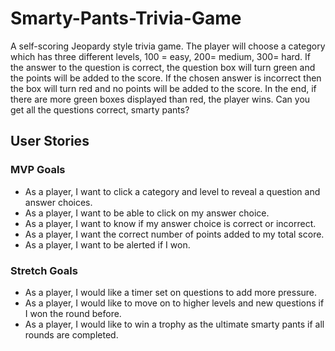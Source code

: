 # Smarty-Pants-Trivia-Game

A self-scoring Jeopardy style trivia game. The player will choose a category which has three different levels, 100 = easy, 200= medium, 300= hard. If the answer to the question is correct, the question box will turn green and the points will be added to the score. If the chosen answer is incorrect then the box will turn red and no points will be added to the score. In the end, if there are more green boxes displayed than red, the player wins. Can you get all the questions correct, smarty pants?


## User Stories

### MVP Goals
- As a player, I want to click a category and level to reveal a question and answer choices.
- As a player, I want to be able to click on my answer choice.
- As a player, I want to know if my answer choice is correct or incorrect.
- As a player, I want the correct number of points added to my total score.
- As a player, I want to be alerted if I won.

### Stretch Goals
- As a player, I would like a timer set on questions to add more pressure.
- As a player, I would like to move on to higher levels and new questions if I won the round before.
-  As a player, I would like to win a trophy as the ultimate smarty pants if all rounds are completed.
